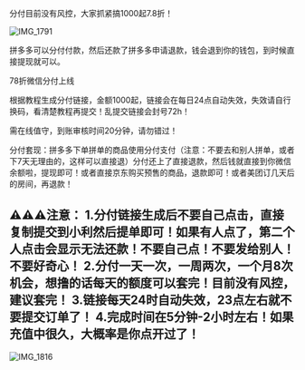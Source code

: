 分付目前没有风控，大家抓紧搞1000起7.8折！

![IMG_1791](https://github.com/user-attachments/assets/574be706-c3fc-4125-968c-5908efbf1a6d)

拼多多可以分付付款，然后还款了拼多多申请退款，钱会退到你的钱包，到时候直接提现就可以。




78折微信分付上线

根据教程生成分付链接，金额1000起，链接会在每日24点自动失效，失效请自行换码，看清楚教程再提交！乱提交链接会封号72h！

需在线值守，到账审核时间20分钟，请勿错过！

分付套现：拼多多下单拼单的商品使用分付支付（注意：不要去和别人拼单，或者下7天无理由的，这样可以直接退）分付还上了直接退款，然后钱就直接到你微信余额啦，提现即可！或者直接京东购买预售的商品，退款即可！或者美团订几天后的房间，再退款！

⚠️⚠️⚠️注意：
1.分付链接生成后不要自己点击，直接复制提交到小利然后提单即可！如果有人点了，第二个人点击会显示无法还款！不要自己点！不要发给别人！不要好奇心！
2.分付一天一次，一周两次，一个月8次机会，想撸的话每天的额度可以套完！目前没有风控，建议套完！
3.链接每天24时自动失效，23点左右就不要提交订单了！
4.完成时间在5分钟-2小时左右！如果充值中很久，大概率是你点开过了！
-------
![IMG_1816](https://github.com/user-attachments/assets/d6c8b045-467b-468f-bd92-74980feabb26)
